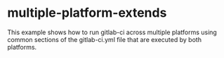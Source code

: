 # multiple-platform-extends
This example shows how to run gitlab-ci across multiple platforms using common sections of the gitlab-ci.yml file that are executed by both platforms. 

